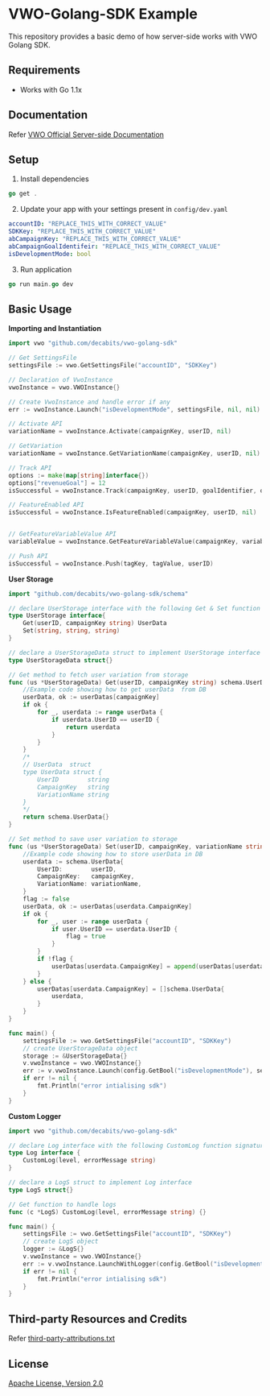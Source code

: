 # VWO-Golang-SDK Example

This repository provides a basic demo of how server-side works with VWO Golang SDK.

## Requirements

- Works with Go 1.1x

## Documentation

Refer [VWO Official Server-side Documentation](https://developers.vwo.com/reference#server-side-introduction)

## Setup

1. Install dependencies

```go
go get .

```

2. Update your app with your settings present in `config/dev.yaml`

```yaml
accountID: "REPLACE_THIS_WITH_CORRECT_VALUE"
SDKKey: "REPLACE_THIS_WITH_CORRECT_VALUE"
abCampaignKey: "REPLACE_THIS_WITH_CORRECT_VALUE"
abCampaignGoalIdentifeir: "REPLACE_THIS_WITH_CORRECT_VALUE"
isDevelopmentMode: bool
```

3. Run application

```go
go run main.go dev
```

## Basic Usage

**Importing and Instantiation**

```go
import vwo "github.com/decabits/vwo-golang-sdk"

// Get SettingsFile
settingsFile := vwo.GetSettingsFile("accountID", "SDKKey")

// Declaration of VwoInstance
vwoInstance = vwo.VWOInstance{}

// Create VwoInstance and handle error if any
err := vwoInstance.Launch("isDevelopmentMode", settingsFile, nil, nil)

// Activate API
variationName = vwoInstance.Activate(campaignKey, userID, nil)

// GetVariation
variationName = vwoInstance.GetVariationName(campaignKey, userID, nil)

// Track API
options := make(map[string]interface{})
options["revenueGoal"] = 12
isSuccessful = vwoInstance.Track(campaignKey, userID, goalIdentifier, options)

// FeatureEnabled API
isSuccessful = vwoInstance.IsFeatureEnabled(campaignKey, userID, nil)


// GetFeatureVariableValue API
variableValue = vwoInstance.GetFeatureVariableValue(campaignKey, variableKey, userID, nil)

// Push API
isSuccessful = vwoInstance.Push(tagKey, tagValue, userID)
```

**User Storage**

```go
import "github.com/decabits/vwo-golang-sdk/schema"

// declare UserStorage interface with the following Get & Set function signature
type UserStorage interface{
    Get(userID, campaignKey string) UserData
    Set(string, string, string)
}

// declare a UserStorageData struct to implement UserStorage interface
type UserStorageData struct{}

// Get method to fetch user variation from storage
func (us *UserStorageData) Get(userID, campaignKey string) schema.UserData {
    //Example code showing how to get userData  from DB
    userData, ok := userDatas[campaignKey]
    if ok {
		for _, userdata := range userData {
			if userdata.UserID == userID {
				return userdata
			}
		}
    }
    /*
    // UserData  struct
    type UserData struct {
        UserID        string
        CampaignKey   string
        VariationName string
    }
    */
	return schema.UserData{}
}

// Set method to save user variation to storage
func (us *UserStorageData) Set(userID, campaignKey, variationName string) {
    //Example code showing how to store userData in DB
    userdata := schema.UserData{
		UserID:        userID,
		CampaignKey:   campaignKey,
		VariationName: variationName,
	}
	flag := false
	userData, ok := userDatas[userdata.CampaignKey]
	if ok {
		for _, user := range userData {
			if user.UserID == userdata.UserID {
				flag = true
			}
		}
		if !flag {
			userDatas[userdata.CampaignKey] = append(userDatas[userdata.CampaignKey], userdata)
		}
	} else {
		userDatas[userdata.CampaignKey] = []schema.UserData{
			userdata,
		}
	}
}

func main() {
	settingsFile := vwo.GetSettingsFile("accountID", "SDKKey")
	// create UserStorageData object
	storage := &UserStorageData{}
	v.vwoInstance = vwo.VWOInstance{}
	err := v.vwoInstance.Launch(config.GetBool("isDevelopmentMode"), settingsFile, storage)
	if err != nil {
		fmt.Println("error intialising sdk")
	}
}

```

**Custom Logger**

```go
import vwo "github.com/decabits/vwo-golang-sdk"

// declare Log interface with the following CustomLog function signature
type Log interface {
	CustomLog(level, errorMessage string)
}

// declare a LogS struct to implement Log interface
type LogS struct{}

// Get function to handle logs
func (c *LogS) CustomLog(level, errorMessage string) {}

func main() {
	settingsFile := vwo.GetSettingsFile("accountID", "SDKKey")
	// create LogS object
	logger := &LogS{}
	v.vwoInstance = vwo.VWOInstance{}
	err := v.vwoInstance.LaunchWithLogger(config.GetBool("isDevelopmentMode"), settingsFile, nil, logger)
	if err != nil {
		fmt.Println("error intialising sdk")
	}
}
```

## Third-party Resources and Credits

Refer [third-party-attributions.txt](third-party-attribution.txt)

## License

[Apache License, Version 2.0](LICENSE)
